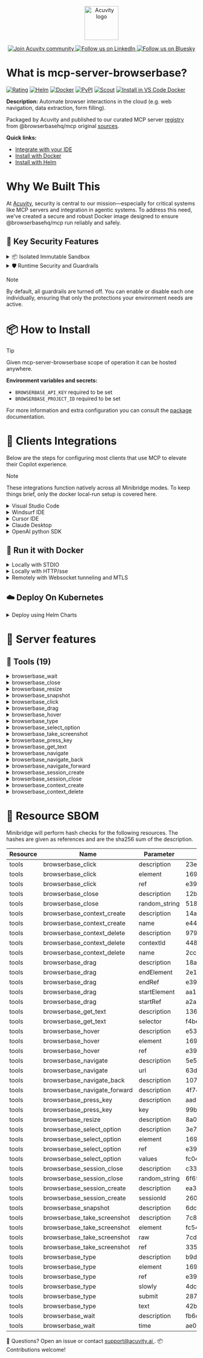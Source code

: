 <p align="center">
  <a href="https://acuvity.ai">
    <picture>
      <img src="https://mma.prnewswire.com/media/2544052/Acuvity__Logo.jpg" height="90" alt="Acuvity logo"/>
    </picture>
  </a>
</p>
<p align="center">
  <a href="https://discord.gg/BkU7fBkrNk">
    <img src="https://img.shields.io/badge/Acuvity-Join-7289DA?logo=discord&logoColor=fff" alt="Join Acuvity community" />
  </a>
<a href="https://www.linkedin.com/company/acuvity/">
    <img src="https://img.shields.io/badge/LinkedIn-Follow-7289DA" alt="Follow us on LinkedIn" />
  </a>
<a href="https://bsky.app/profile/acuvity.bsky.social">
    <img src="https://img.shields.io/badge/Bluesky-Follow-7289DA"?logo=bluesky&logoColor=fff" alt="Follow us on Bluesky" />
  </a>
</p>


# What is mcp-server-browserbase?

[![Rating](https://img.shields.io/badge/D-3775A9?label=Rating)](https://docs.anthropic.com/en/docs/build-with-claude/tool-use/implement-tool-use#best-practices-for-tool-definitions)
[![Helm](https://img.shields.io/badge/1.0.0-3775A9?logo=helm&label=Charts&logoColor=fff)](https://hub.docker.com/r/acuvity/mcp-server-browserbase/tags/)
[![Docker](https://img.shields.io/docker/image-size/acuvity/mcp-server-browserbase/1.0.5?logo=docker&logoColor=fff&label=1.0.5)](https://hub.docker.com/r/acuvity/mcp-server-browserbase)
[![PyPI](https://img.shields.io/badge/1.0.5-3775A9?logo=pypi&logoColor=fff&label=@browserbasehq/mcp)](https://github.com/browserbase/mcp-server-browserbase)
[![Scout](https://img.shields.io/badge/Active-3775A9?logo=docker&logoColor=fff&label=Scout)](https://hub.docker.com/r/acuvity/mcp-server-browserbase/)
[![Install in VS Code Docker](https://img.shields.io/badge/VS_Code-One_click_install-0078d7?logo=githubcopilot)](https://insiders.vscode.dev/redirect/mcp/install?name=mcp-server-browserbase&config=%7B%22args%22%3A%5B%22run%22%2C%22-i%22%2C%22--rm%22%2C%22--read-only%22%2C%22-e%22%2C%22BROWSERBASE_API_KEY%22%2C%22-e%22%2C%22BROWSERBASE_PROJECT_ID%22%2C%22docker.io%2Facuvity%2Fmcp-server-browserbase%3A1.0.5%22%5D%2C%22command%22%3A%22docker%22%7D)

**Description:** Automate browser interactions in the cloud (e.g. web navigation, data extraction, form filling).

Packaged by Acuvity and published to our curated MCP server [registry](https://mcp.acuvity.ai) from @browserbasehq/mcp original [sources](https://github.com/browserbase/mcp-server-browserbase).

**Quick links:**

- [Integrate with your IDE](https://github.com/acuvity/mcp-servers-registry/blob/main/mcp-server-browserbase/docker/README.md#-clients-integrations)
- [Install with Docker](https://github.com/acuvity/mcp-servers-registry/tree/main/mcp-server-browserbase/docker/README.md#-run-it-with-docker)
- [Install with Helm](https://github.com/acuvity/mcp-servers-registry/tree/main/mcp-server-browserbase/charts/mcp-server-browserbase/README.md#how-to-install)

# Why We Built This

At [Acuvity](https://acuvity.ai), security is central to our mission—especially for critical systems like MCP servers and integration in agentic systems.
To address this need, we've created a secure and robust Docker image designed to ensure @browserbasehq/mcp run reliably and safely.

## 🔐 Key Security Features

<details>
<summary>📦 Isolated Immutable Sandbox </summary>

- **Isolated Execution**: All tools run within secure, containerized sandboxes to enforce process isolation and prevent lateral movement.
- **Non-root by Default**: Enforces least-privilege principles, minimizing the impact of potential security breaches.
- **Read-only Filesystem**: Ensures runtime immutability, preventing unauthorized modification.
- **Version Pinning**: Guarantees consistency and reproducibility across deployments by locking tool and dependency versions.
- **CVE Scanning**: Continuously scans images for known vulnerabilities using [Docker Scout](https://docs.docker.com/scout/) to support proactive mitigation.
- **SBOM & Provenance**: Delivers full supply chain transparency by embedding metadata and traceable build information."
</details>

<details>
<summary>🛡️ Runtime Security and Guardrails</summary>

**Minibridge Integration**: [Minibridge](https://github.com/acuvity/minibridge) establishes secure Agent-to-MCP connectivity, supports Rego/HTTP-based policy enforcement 🕵️, and simplifies orchestration.

The [ARC](https://github.com/acuvity/mcp-servers-registry/tree/main) container includes a [built-in Rego policy](https://github.com/acuvity/mcp-servers-registry/tree/main/mcp-server-browserbase/docker/policy.rego) that enables a set of runtime "guardrails"" to help enforce security, privacy, and correct usage of your services. Below is an overview of each guardrail provided.

### 🔒 Resource Integrity

**Mitigates MCP Rug Pull Attacks**

* **Goal:** Protect users from malicious tool description changes after initial approval, preventing post-installation manipulation or deception.
* **Mechanism:** Locks tool descriptions upon client approval and verifies their integrity before execution. Any modification to the description triggers a security violation, blocking unauthorized changes from server-side updates.

### 🛡️ Guardrails

#### Covert Instruction Detection

Monitors incoming requests for hidden or obfuscated directives that could alter policy behavior.

* **Goal:** Stop attackers from slipping unnoticed commands or payloads into otherwise harmless data.
* **Mechanism:** Applies a library of regex patterns and binary‐encoding checks to the full request body. If any pattern matches a known covert channel (e.g., steganographic markers, hidden HTML tags, escape-sequence tricks), the request is rejected.

#### Sensitive Pattern Detection

Block user-defined sensitive data patterns (credential paths, filesystem references).

* **Goal:** Block accidental or malicious inclusion of sensitive information that violates data-handling rules.
* **Mechanism:** Runs a curated set of regexes against all payloads and tool descriptions—matching patterns such as `.env` files, RSA key paths, directory traversal sequences.

#### Shadowing Pattern Detection

Detects and blocks "shadowing" attacks, where a malicious MCP server sneaks hidden directives into its own tool descriptions to hijack or override the behavior of other, trusted tools.

* **Goal:** Stop a rogue server from poisoning the agent’s logic by embedding instructions that alter how a different server’s tools operate (e.g., forcing all emails to go to an attacker’s address even when the user calls a separate `send_email` tool).
* **Mechanism:** During policy load, each tool description is scanned for cross‐tool override patterns—such as `<IMPORTANT>` sections referencing other tool names, hidden side‐effects, or directives that apply to a different server’s API. Any description that attempts to shadow or extend instructions for a tool outside its own namespace triggers a policy violation and is rejected.

#### Schema Misuse Prevention

Enforces strict adherence to MCP input schemas.

* **Goal:** Prevent malformed or unexpected fields from bypassing validations, causing runtime errors, or enabling injections.
* **Mechanism:** Compares each incoming JSON object against the declared schema (required properties, allowed keys, types). Any extra, missing, or mistyped field triggers an immediate policy violation.

#### Cross-Origin Tool Access

Controls whether tools may invoke tools or services from external origins.

* **Goal:** Prevent untrusted or out-of-scope services from being called.
* **Mechanism:** Examines tool invocation requests and outgoing calls, verifying each target against an allowlist of approved domains or service names. Calls to any non-approved origin are blocked.

#### Secrets Redaction

Automatically masks sensitive values so they never appear in logs or responses.

* **Goal:** Ensure that API keys, tokens, passwords, and other credentials cannot leak in plaintext.
* **Mechanism:** Scans every text output for known secret formats (e.g., AWS keys, GitHub PATs, JWTs). Matches are replaced with `[REDACTED]` before the response is sent or recorded.

These controls ensure robust runtime integrity, prevent unauthorized behavior, and provide a foundation for secure-by-design system operations.

### Enable guardrails

To activate guardrails in your Docker containers, define the `GUARDRAILS` environment variable with the protections you need.

| Guardrail                        | Summary                                                                 |
|----------------------------------|-------------------------------------------------------------------------|
| `covert-instruction-detection`   | Detects hidden or obfuscated directives in requests.                    |
| `sensitive-pattern-detection`    | Flags patterns suggesting sensitive data or filesystem exposure.        |
| `shadowing-pattern-detection`    | Identifies tool descriptions that override or influence others.         |
| `schema-misuse-prevention`       | Enforces strict schema compliance on input data.                        |
| `cross-origin-tool-access`       | Controls calls to external services or APIs.                            |
| `secrets-redaction`              | Prevents exposure of credentials or sensitive values.                   |

Example: add `-e GUARDRAILS="secrets-redaction sensitive-pattern-detection"` to enable those guardrails.

## 🔒 Basic Authentication via Shared Secret

Provides a lightweight auth layer using a single shared token.

* **Mechanism:** Expects clients to send an `Authorization` header with the predefined secret.
* **Use Case:** Quickly lock down your endpoint in development or simple internal deployments—no complex OAuth/OIDC setup required.

To turn on Basic Authentication, define `BASIC_AUTH_SECRET` environment variable with a shared secret.

Example: add `-e BASIC_AUTH_SECRET="supersecret"` to enable the basic authentication.

> While basic auth will protect against unauthorized access, you should use it only in controlled environment,
> rotate credentials frequently and **always** use TLS.

</details>

> [!NOTE]
> By default, all guardrails are turned off. You can enable or disable each one individually, ensuring that only the protections your environment needs are active.


# 📦 How to Install


> [!TIP]
> Given mcp-server-browserbase scope of operation it can be hosted anywhere.

**Environment variables and secrets:**
  - `BROWSERBASE_API_KEY` required to be set
  - `BROWSERBASE_PROJECT_ID` required to be set

For more information and extra configuration you can consult the [package](https://github.com/browserbase/mcp-server-browserbase) documentation.

# 🧰 Clients Integrations

Below are the steps for configuring most clients that use MCP to elevate their Copilot experience.

> [!NOTE]
> These integrations function natively across all Minibridge modes.
> To keep things brief, only the docker local-run setup is covered here.

<details>
<summary>Visual Studio Code</summary>

To get started immediately, you can use the "one-click" link below:

[![Install in VS Code Docker](https://img.shields.io/badge/VS_Code-One_click_install-0078d7?logo=githubcopilot)](https://insiders.vscode.dev/redirect/mcp/install?name=mcp-server-browserbase&config=%7B%22args%22%3A%5B%22run%22%2C%22-i%22%2C%22--rm%22%2C%22--read-only%22%2C%22-e%22%2C%22BROWSERBASE_API_KEY%22%2C%22-e%22%2C%22BROWSERBASE_PROJECT_ID%22%2C%22docker.io%2Facuvity%2Fmcp-server-browserbase%3A1.0.5%22%5D%2C%22command%22%3A%22docker%22%7D)

## Global scope

Press `ctrl + shift + p` and type `Preferences: Open User Settings JSON` to add the following section:

```json
{
  "mcp": {
    "servers": {
      "acuvity-mcp-server-browserbase": {
        "env": {
          "BROWSERBASE_API_KEY": "TO_BE_SET",
          "BROWSERBASE_PROJECT_ID": "TO_BE_SET"
        },
        "command": "docker",
        "args": [
          "run",
          "-i",
          "--rm",
          "--read-only",
          "-e",
          "BROWSERBASE_API_KEY",
          "-e",
          "BROWSERBASE_PROJECT_ID",
          "docker.io/acuvity/mcp-server-browserbase:1.0.5"
        ]
      }
    }
  }
}
```

## Workspace scope

In your workspace create a file called `.vscode/mcp.json` and add the following section:

```json
{
  "servers": {
    "acuvity-mcp-server-browserbase": {
      "env": {
        "BROWSERBASE_API_KEY": "TO_BE_SET",
        "BROWSERBASE_PROJECT_ID": "TO_BE_SET"
      },
      "command": "docker",
      "args": [
        "run",
        "-i",
        "--rm",
        "--read-only",
        "-e",
        "BROWSERBASE_API_KEY",
        "-e",
        "BROWSERBASE_PROJECT_ID",
        "docker.io/acuvity/mcp-server-browserbase:1.0.5"
      ]
    }
  }
}
```

> To pass secrets you should use the `promptString` input type described in the [Visual Studio Code documentation](https://code.visualstudio.com/docs/copilot/chat/mcp-servers).

</details>

<details>
<summary>Windsurf IDE</summary>

In `~/.codeium/windsurf/mcp_config.json` add the following section:

```json
{
  "mcpServers": {
    "acuvity-mcp-server-browserbase": {
      "env": {
        "BROWSERBASE_API_KEY": "TO_BE_SET",
        "BROWSERBASE_PROJECT_ID": "TO_BE_SET"
      },
      "command": "docker",
      "args": [
        "run",
        "-i",
        "--rm",
        "--read-only",
        "-e",
        "BROWSERBASE_API_KEY",
        "-e",
        "BROWSERBASE_PROJECT_ID",
        "docker.io/acuvity/mcp-server-browserbase:1.0.5"
      ]
    }
  }
}
```

See [Windsurf documentation](https://docs.windsurf.com/windsurf/mcp) for more info.

</details>

<details>
<summary>Cursor IDE</summary>

Add the following JSON block to your mcp configuration file:
- `~/.cursor/mcp.json` for global scope
- `.cursor/mcp.json` for project scope

```json
{
  "mcpServers": {
    "acuvity-mcp-server-browserbase": {
      "env": {
        "BROWSERBASE_API_KEY": "TO_BE_SET",
        "BROWSERBASE_PROJECT_ID": "TO_BE_SET"
      },
      "command": "docker",
      "args": [
        "run",
        "-i",
        "--rm",
        "--read-only",
        "-e",
        "BROWSERBASE_API_KEY",
        "-e",
        "BROWSERBASE_PROJECT_ID",
        "docker.io/acuvity/mcp-server-browserbase:1.0.5"
      ]
    }
  }
}
```

See [cursor documentation](https://docs.cursor.com/context/model-context-protocol) for more information.

</details>
<details>

<summary>Claude Desktop</summary>

In the `claude_desktop_config.json` configuration file add the following section:

```json
{
  "mcpServers": {
    "acuvity-mcp-server-browserbase": {
      "env": {
        "BROWSERBASE_API_KEY": "TO_BE_SET",
        "BROWSERBASE_PROJECT_ID": "TO_BE_SET"
      },
      "command": "docker",
      "args": [
        "run",
        "-i",
        "--rm",
        "--read-only",
        "-e",
        "BROWSERBASE_API_KEY",
        "-e",
        "BROWSERBASE_PROJECT_ID",
        "docker.io/acuvity/mcp-server-browserbase:1.0.5"
      ]
    }
  }
}
```

See [Anthropic documentation](https://docs.anthropic.com/en/docs/agents-and-tools/mcp) for more information.
</details>

<details>
<summary>OpenAI python SDK</summary>

## Running locally

```python
async with MCPServerStdio(
    params={
        "env": {"BROWSERBASE_API_KEY":"TO_BE_SET","BROWSERBASE_PROJECT_ID":"TO_BE_SET"},
        "command": "docker",
        "args": ["run","-i","--rm","--read-only","-e","BROWSERBASE_API_KEY","-e","BROWSERBASE_PROJECT_ID","docker.io/acuvity/mcp-server-browserbase:1.0.5"]
    }
) as server:
    tools = await server.list_tools()
```

## Running remotely

```python
async with MCPServerSse(
    params={
        "url": "http://<ip>:<port>/sse",
    }
) as server:
    tools = await server.list_tools()
```

See [OpenAI Agents SDK docs](https://openai.github.io/openai-agents-python/mcp/) for more info.

</details>

## 🐳 Run it with Docker

<details>
<summary>Locally with STDIO</summary>

In your client configuration set:

- command: `docker`
- arguments: `run -i --rm --read-only -e BROWSERBASE_API_KEY -e BROWSERBASE_PROJECT_ID docker.io/acuvity/mcp-server-browserbase:1.0.5`

</details>

<details>
<summary>Locally with HTTP/sse</summary>

Simply run as:

```console
docker run -it -p 8000:8000 --rm --read-only -e BROWSERBASE_API_KEY -e BROWSERBASE_PROJECT_ID docker.io/acuvity/mcp-server-browserbase:1.0.5
```

Then on your application/client, you can configure to use it like:

```json
{
  "mcpServers": {
    "acuvity-mcp-server-browserbase": {
      "url": "http://localhost:8000/sse"
    }
  }
}
```

You might have to use different ports for different tools.

</details>

<details>
<summary>Remotely with Websocket tunneling and MTLS </summary>

> This section assume you are familiar with TLS and certificates and will require:
> - a server certificate with proper DNS/IP field matching your tool deployment.
> - a client-ca used to sign client certificates

1. Start the server in `backend` mode
 - add an environment variable like `-e MINIBRIDGE_MODE=backend`
 - add the TLS certificates (recommended) through a volume let's say `/certs` ex (`-v $PWD/certs:/certs`)
 - instruct minibridge to use those certs with
   - `-e MINIBRIDGE_TLS_SERVER_CERT=/certs/server-cert.pem`
   - `-e MINIBRIDGE_TLS_SERVER_KEY=/certs/server-key.pem`
   - `-e MINIBRIDGE_TLS_SERVER_KEY_PASS=optional`
   - `-e MINIBRIDGE_TLS_SERVER_CLIENT_CA=/certs/client-ca.pem`

2. Start `minibridge` locally in frontend mode:
  - Get [minibridge](https://github.com/acuvity/minibridge) binary for your OS.

In your client configuration, Minibridge works like any other STDIO command.

Example for Claude Desktop:

```json
{
  "mcpServers": {
    "acuvity-mcp-server-browserbase": {
      "command": "minibridge",
      "args": ["frontend", "--backend", "wss://<remote-url>:8000/ws", "--tls-client-backend-ca", "/path/to/ca/that/signed/the/server-cert.pem/ca.pem", "--tls-client-cert", "/path/to/client-cert.pem", "--tls-client-key", "/path/to/client-key.pem"]
    }
  }
}
```

That's it.

Minibridge offers a host of additional features. For step-by-step guidance, please visit the wiki. And if anything’s unclear, don’t hesitate to reach out!

</details>

## ☁️ Deploy On Kubernetes

<details>
<summary>Deploy using Helm Charts</summary>

### Chart settings requirements

This chart requires some mandatory information to be installed.

**Mandatory Secrets**:
  - `BROWSERBASE_API_KEY` secret to be set as secrets.BROWSERBASE_API_KEY either by `.value` or from existing with `.valueFrom`
  - `BROWSERBASE_PROJECT_ID` secret to be set as secrets.BROWSERBASE_PROJECT_ID either by `.value` or from existing with `.valueFrom`

### How to install

You can inspect the chart `README`:

```console
helm show readme oci://docker.io/acuvity/mcp-server-browserbase --version 1.0.0
````

You can inspect the values that you can configure:

```console
helm show values oci://docker.io/acuvity/mcp-server-browserbase --version 1.0.0
````

Install with helm

```console
helm install mcp-server-browserbase oci://docker.io/acuvity/mcp-server-browserbase --version 1.0.0
```

From there your MCP server mcp-server-browserbase will be reachable by default through `http/sse` from inside the cluster using the Kubernetes Service `mcp-server-browserbase` on port `8000` by default. You can change that by looking at the `service` section of the `values.yaml` file.

### How to Monitor

The deployment will create a Kubernetes service with a `healthPort`, that is used for liveness probes and readiness probes. This health port can also be used by the monitoring stack of your choice and exposes metrics under the `/metrics` path.

See full charts [Readme](https://github.com/acuvity/mcp-servers-registry/tree/main/mcp-server-browserbase/charts/mcp-server-browserbase/README.md) for more details about settings and runtime security including guardrails activation.

</details>

# 🧠 Server features

## 🧰 Tools (19)
<details>
<summary>browserbase_wait</summary>

**Description**:

```
Wait for a specified time in seconds
```

**Parameter**:

| Name | Type | Description | Required? |
|-----------|------|-------------|-----------|
| time | number | Time in seconds | Yes
</details>
<details>
<summary>browserbase_close</summary>

**Description**:

```
Close the current page...
```

**Parameter**:

| Name | Type | Description | Required? |
|-----------|------|-------------|-----------|
| random_string | string | Dummy parameter | No
</details>
<details>
<summary>browserbase_resize</summary>

**Description**:

```
Resize window...
```

**Parameter**:

| Name | Type | Description | Required? |
|-----------|------|-------------|-----------|
| height | number | not set | Yes
| width | number | not set | Yes
</details>
<details>
<summary>browserbase_snapshot</summary>

**Description**:

```
Capture a new accessibility snapshot of the current page state. Use this if the page has changed to ensure subsequent actions use an up-to-date page representation.
```

**Parameter**:

| Name | Type | Description | Required? |
|-----------|------|-------------|-----------|
</details>
<details>
<summary>browserbase_click</summary>

**Description**:

```
Perform click on a web page using ref
```

**Parameter**:

| Name | Type | Description | Required? |
|-----------|------|-------------|-----------|
| element | string | Human-readable element description | Yes
| ref | string | Exact target element reference from the page snapshot | Yes
</details>
<details>
<summary>browserbase_drag</summary>

**Description**:

```
Perform drag and drop between two elements using ref.
```

**Parameter**:

| Name | Type | Description | Required? |
|-----------|------|-------------|-----------|
| endElement | string | Target element description | Yes
| endRef | string | Exact target element reference from the page snapshot | Yes
| startElement | string | Source element description | Yes
| startRef | string | Exact source element reference from the page snapshot | Yes
</details>
<details>
<summary>browserbase_hover</summary>

**Description**:

```
Hover over element on page using ref.
```

**Parameter**:

| Name | Type | Description | Required? |
|-----------|------|-------------|-----------|
| element | string | Human-readable element description | Yes
| ref | string | Exact target element reference from the page snapshot | Yes
</details>
<details>
<summary>browserbase_type</summary>

**Description**:

```
Type text into editable element using ref.
```

**Parameter**:

| Name | Type | Description | Required? |
|-----------|------|-------------|-----------|
| element | string | Human-readable element description | Yes
| ref | string | Exact target element reference from the page snapshot | Yes
| slowly | boolean | Whether to type one character at a time. | No
| submit | boolean | Whether to submit entered text (press Enter after) | No
| text | string | Text to type into the element | Yes
</details>
<details>
<summary>browserbase_select_option</summary>

**Description**:

```
Select an option in a dropdown using ref.
```

**Parameter**:

| Name | Type | Description | Required? |
|-----------|------|-------------|-----------|
| element | string | Human-readable element description | Yes
| ref | string | Exact target element reference from the page snapshot | Yes
| values | array | Array of values to select in the dropdown. | Yes
</details>
<details>
<summary>browserbase_take_screenshot</summary>

**Description**:

```
Take a screenshot of the current page or element using ref.
```

**Parameter**:

| Name | Type | Description | Required? |
|-----------|------|-------------|-----------|
| element | string | Human-readable element description. | No
| raw | boolean | Whether to return without compression (PNG). Default is false (JPEG). | No
| ref | string | Exact target element reference from the page snapshot. | No
</details>
<details>
<summary>browserbase_press_key</summary>

**Description**:

```
Press a key on the keyboard
```

**Parameter**:

| Name | Type | Description | Required? |
|-----------|------|-------------|-----------|
| key | string | Name of the key to press or a character to generate, such as `ArrowLeft` or `a` | Yes
</details>
<details>
<summary>browserbase_get_text</summary>

**Description**:

```
Extract text content from the page or a specific element.
```

**Parameter**:

| Name | Type | Description | Required? |
|-----------|------|-------------|-----------|
| selector | string | Optional CSS selector to get text from. If omitted, gets text from the whole body. | No
| sessionId | string | not set | No
</details>
<details>
<summary>browserbase_navigate</summary>

**Description**:

```
Navigate to a URL
```

**Parameter**:

| Name | Type | Description | Required? |
|-----------|------|-------------|-----------|
| url | string | The URL to navigate to | Yes
</details>
<details>
<summary>browserbase_navigate_back</summary>

**Description**:

```
Go back to the previous page
```

**Parameter**:

| Name | Type | Description | Required? |
|-----------|------|-------------|-----------|
</details>
<details>
<summary>browserbase_navigate_forward</summary>

**Description**:

```
Go forward to the next page
```

**Parameter**:

| Name | Type | Description | Required? |
|-----------|------|-------------|-----------|
</details>
<details>
<summary>browserbase_session_create</summary>

**Description**:

```
Create or reuse a cloud browser session using Browserbase. Updates the active session.
```

**Parameter**:

| Name | Type | Description | Required? |
|-----------|------|-------------|-----------|
| sessionId | string | Optional session ID to use/reuse. If not provided or invalid, a new session is created. | No
</details>
<details>
<summary>browserbase_session_close</summary>

**Description**:

```
Closes the current Browserbase session by disconnecting the Playwright browser. This will terminate the recording for the session.
```

**Parameter**:

| Name | Type | Description | Required? |
|-----------|------|-------------|-----------|
| random_string | string | Dummy parameter to ensure consistent tool call format. | No
</details>
<details>
<summary>browserbase_context_create</summary>

**Description**:

```
Create a new Browserbase context for reusing cookies, authentication, and cached data across browser sessions
```

**Parameter**:

| Name | Type | Description | Required? |
|-----------|------|-------------|-----------|
| name | string | Optional friendly name to reference this context later (otherwise, you'll need to use the returned ID) | No
</details>
<details>
<summary>browserbase_context_delete</summary>

**Description**:

```
Delete a Browserbase context when you no longer need it
```

**Parameter**:

| Name | Type | Description | Required? |
|-----------|------|-------------|-----------|
| contextId | string | The context ID to delete (required if name not provided) | No
| name | string | The friendly name of the context to delete (required if contextId not provided) | No
</details>


# 🔐 Resource SBOM

Minibridge will perform hash checks for the following resources. The hashes are given as references and are the sha256 sum of the description.

| Resource | Name | Parameter | Hash |
|-----------|------|------|------|
| tools | browserbase_click | description | 23eabf817ed05424ae6a9283669e721356f0b04f708ca7d5d1f0a22fec953b4b |
| tools | browserbase_click | element | 1694eb3252cb80b50f80fb3fb83ea61f19b1d85a30ebcc301029e13e9db6fd14 |
| tools | browserbase_click | ref | e39a6f5e4db7b686d2128626a5d61f81db06008308d63767bffc7d16ca432c3b |
| tools | browserbase_close | description | 12be13a02fb51d37444cf489f570063e5e15f5757adf279093397544d31f3de2 |
| tools | browserbase_close | random_string | 518053fd1ac5b466071723b8a3088b525ba8f5f845cbdb4ef1e1a2963829c83c |
| tools | browserbase_context_create | description | 14ad364f58dac27c45d5d27fdf3ce50f45c3b39493dca538dfe5b0b8fcdcfae1 |
| tools | browserbase_context_create | name | e44527d80c80f069d86e60c41de4153bae112b0eefeb71932e04286a32363cfe |
| tools | browserbase_context_delete | description | 9797327409bec66e012ed5d0e89632be545ef59d3b122a76de8a810be6c92900 |
| tools | browserbase_context_delete | contextId | 4487437e618ff87bf006c67433745e99ec6c26920b615645197427404fa43f97 |
| tools | browserbase_context_delete | name | 2cc1b27e3fcccf0515e2f94669bb1c2bd3980f4b75bcaff08143b686bcae3126 |
| tools | browserbase_drag | description | 18a8d4a0d738d68b584ad5f5c8ee9c14d288f8017450381290ad748af47f4241 |
| tools | browserbase_drag | endElement | 2e12fa379751d8c237bd0612b5dd42f36f1964c0a2e21509d2a6443ea8269719 |
| tools | browserbase_drag | endRef | e39a6f5e4db7b686d2128626a5d61f81db06008308d63767bffc7d16ca432c3b |
| tools | browserbase_drag | startElement | aa162e9620fa27b204c29e276143accc0a8411ff3c8b30e90d8e2625a6e888d9 |
| tools | browserbase_drag | startRef | a2a0c2d0f7b7d8056a3aaaa53c71eba4f2bfeb35a02c5c6d860b52a9cccb9088 |
| tools | browserbase_get_text | description | 136f0744a4eed0487a4bd382c21c369b0eb998de238e7d7fcd14037202047edf |
| tools | browserbase_get_text | selector | f4be6318427b3b2a1c587d72c698b46ed5dac0806a7b22ca30913481827e6199 |
| tools | browserbase_hover | description | e53cd3c44908e91d35f071d4a414e52082d8385f1483e1c731d187b39846645f |
| tools | browserbase_hover | element | 1694eb3252cb80b50f80fb3fb83ea61f19b1d85a30ebcc301029e13e9db6fd14 |
| tools | browserbase_hover | ref | e39a6f5e4db7b686d2128626a5d61f81db06008308d63767bffc7d16ca432c3b |
| tools | browserbase_navigate | description | 5e517ac29796df4781d6e8f8b3be061cc694f0c8e027f40e42ce0739e887b1d5 |
| tools | browserbase_navigate | url | 63d749360d127f3c1d0d108336745c687aaa08760a306f0dadbbef4e9fadf27f |
| tools | browserbase_navigate_back | description | 1070d603d3951f9282bc8e5111b7a6993fa05215c23ba5099429b567a9bdb467 |
| tools | browserbase_navigate_forward | description | 4f74235e282e3cba526b98047b02c344c6bc32566bb325d5408e897eadfc6a7e |
| tools | browserbase_press_key | description | aad8c3412d76c93e83c00bbe260068e5e2b988fb41080d148f31d49b5e7d2532 |
| tools | browserbase_press_key | key | 99b4b6f2c8718d62ab46cca9b057177560c7ba358835bde04cebfdb9380036a2 |
| tools | browserbase_resize | description | 8a048f66ca5985ffbe29b85a321269a7aa1d12663932dbb53ce37ddcf740d952 |
| tools | browserbase_select_option | description | 3e7335503efca3ef2f22d38c51e6cd89447a4a0caca18e0d8a0ef2b2c38a6c26 |
| tools | browserbase_select_option | element | 1694eb3252cb80b50f80fb3fb83ea61f19b1d85a30ebcc301029e13e9db6fd14 |
| tools | browserbase_select_option | ref | e39a6f5e4db7b686d2128626a5d61f81db06008308d63767bffc7d16ca432c3b |
| tools | browserbase_select_option | values | fc0448dc32f6a5e89d930fb447d5f4411e31253d3e9fa9841edec2cb4618f8fb |
| tools | browserbase_session_close | description | c33af2ca6802a0e1c80d2430f86170b68c2e9ceb55621d8ca4b1b33ebd0f544e |
| tools | browserbase_session_close | random_string | 6f65b1a9a0e92e0bc83edd0f63ff030db3acf3f02ab0ea9bba4938307e3c00c0 |
| tools | browserbase_session_create | description | ea3a9035e2aa1743f77a76ef24175d7c66ad7a3afcdf080d004923acc19c5911 |
| tools | browserbase_session_create | sessionId | 2600a83521995510adcd784134a362806fe33f662254834faf3921034d05d68d |
| tools | browserbase_snapshot | description | 6dc78620771eccf0ab550879bb7ae6369de34114b673c111a4f7fbd8fab5076c |
| tools | browserbase_take_screenshot | description | 7c87de0df69fe81dbbf340f7ba062a60a9c436540dcb7ef67bbd43a54837262e |
| tools | browserbase_take_screenshot | element | fc545fc9093d9c26b52b0186745392d475ba2a517f5622bdff35a3d85c379fb6 |
| tools | browserbase_take_screenshot | raw | 7cd65c9a870086f58183b0fbe7eb0794e3ce3cc3a62dca3b30168abf7f02015e |
| tools | browserbase_take_screenshot | ref | 335ff2d7572b8831cdb68863866c4ba5f92c6436846295cf4e054eeb00b7edfe |
| tools | browserbase_type | description | b9dfec63c6922f5935627751dc97ae4e3d80993bf414b844f36f80648584b8d4 |
| tools | browserbase_type | element | 1694eb3252cb80b50f80fb3fb83ea61f19b1d85a30ebcc301029e13e9db6fd14 |
| tools | browserbase_type | ref | e39a6f5e4db7b686d2128626a5d61f81db06008308d63767bffc7d16ca432c3b |
| tools | browserbase_type | slowly | 4dc8586a22406a330c309da2e8c10f90ee599b990993f654408b0e13d9001093 |
| tools | browserbase_type | submit | 2878d7dee713522a404fd189b76b7ce01b439e50b164a1e5c992b6ba2f577106 |
| tools | browserbase_type | text | 42bc9d6777b527b20636d608e53bc2cb9dc43f74c263b701827645bcc369d438 |
| tools | browserbase_wait | description | fb6ee71ce0454853bc08cbf2eb48241f4e3e8b1f29753fe13c72f91a563603ba |
| tools | browserbase_wait | time | ae02dada7574b65a44313329c9439160f19f9aca36734146c44ce857bfe80790 |


💬 Questions? Open an issue or contact [ support@acuvity.ai ](mailto:support@acuvity.ai).
📦 Contributions welcome!
